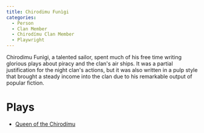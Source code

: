 ```yaml
---
title: Chirodimu Funìgi
categories:
  - Person
  - Clan Member
  - Chirodímu Clan Member
  - Playwright
---
```


Chirodimu Funìgi, a talented sailor, spent much of his free time writing glorious plays about piracy and the clan's air ships. It was a partial justification for the night clan's actions, but it was also written in a pulp style that brought a steady income into the clan due to his remarkable output of popular fiction.

# Plays

* [Queen of the Chirodímu]()

